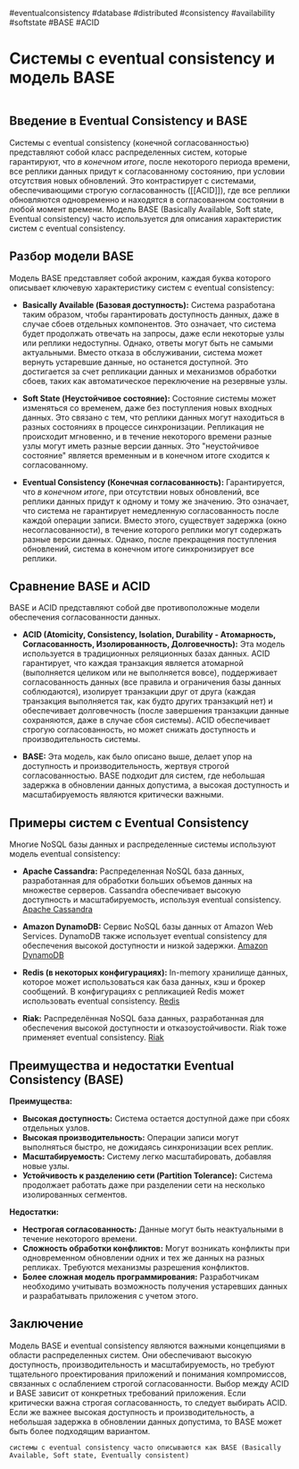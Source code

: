 #eventualconsistency #database #distributed #consistency #availability #softstate #BASE #ACID

# Системы с eventual consistency и модель BASE

```table-of-contents
```

## Введение в Eventual Consistency и BASE

Системы с eventual consistency (конечной согласованностью) представляют собой класс распределенных систем, которые гарантируют, что *в конечном итоге*, после некоторого периода времени, все реплики данных придут к согласованному состоянию, при условии отсутствия новых обновлений. Это контрастирует с системами, обеспечивающими строгую согласованность ([[ACID]]), где все реплики обновляются одновременно и находятся в согласованном состоянии в любой момент времени. Модель BASE (Basically Available, Soft state, Eventual consistency) часто используется для описания характеристик систем с eventual consistency.

## Разбор модели BASE

Модель BASE представляет собой акроним, каждая буква которого описывает ключевую характеристику систем с eventual consistency:

*   **Basically Available (Базовая доступность):** Система разработана таким образом, чтобы гарантировать доступность данных, даже в случае сбоев отдельных компонентов. Это означает, что система будет продолжать отвечать на запросы, даже если некоторые узлы или реплики недоступны. Однако, ответы могут быть не самыми актуальными. Вместо отказа в обслуживании, система может вернуть устаревшие данные, но останется доступной. Это достигается за счет репликации данных и механизмов обработки сбоев, таких как автоматическое переключение на резервные узлы.

*   **Soft State (Неустойчивое состояние):** Состояние системы может изменяться со временем, даже без поступления новых входных данных. Это связано с тем, что реплики данных могут находиться в разных состояниях в процессе синхронизации.  Репликация не происходит мгновенно, и в течение некоторого времени разные узлы могут иметь разные версии данных.  Это "неустойчивое состояние" является временным и в конечном итоге сходится к согласованному.

*   **Eventual Consistency (Конечная согласованность):** Гарантируется, что *в конечном итоге*, при отсутствии новых обновлений, все реплики данных придут к одному и тому же значению.  Это означает, что система не гарантирует немедленную согласованность после каждой операции записи. Вместо этого, существует задержка (окно несогласованности), в течение которого реплики могут содержать разные версии данных. Однако, после прекращения поступления обновлений, система в конечном итоге синхронизирует все реплики.

## Сравнение BASE и ACID

BASE и ACID представляют собой две противоположные модели обеспечения согласованности данных.

*   **ACID (Atomicity, Consistency, Isolation, Durability - Атомарность, Согласованность, Изолированность, Долговечность):**  Эта модель используется в традиционных реляционных базах данных. ACID гарантирует, что каждая транзакция является атомарной (выполняется целиком или не выполняется вовсе), поддерживает согласованность данных (все правила и ограничения базы данных соблюдаются), изолирует транзакции друг от друга (каждая транзакция выполняется так, как будто других транзакций нет) и обеспечивает долговечность (после завершения транзакции данные сохраняются, даже в случае сбоя системы). ACID обеспечивает строгую согласованность, но может снижать доступность и производительность системы.

*   **BASE:**  Эта модель, как было описано выше, делает упор на доступность и производительность, жертвуя строгой согласованностью.  BASE подходит для систем, где небольшая задержка в обновлении данных допустима, а высокая доступность и масштабируемость являются критически важными.

## Примеры систем с Eventual Consistency

Многие NoSQL базы данных и распределенные системы используют модель eventual consistency:

*   **Apache Cassandra:**  Распределенная NoSQL база данных, разработанная для обработки больших объемов данных на множестве серверов.  Cassandra обеспечивает высокую доступность и масштабируемость, используя eventual consistency.
    [Apache Cassandra](https://cassandra.apache.org/_/index.html)

*   **Amazon DynamoDB:**  Сервис NoSQL базы данных от Amazon Web Services. DynamoDB также использует eventual consistency для обеспечения высокой доступности и низкой задержки.
    [Amazon DynamoDB](https://aws.amazon.com/dynamodb/)

*   **Redis (в некоторых конфигурациях):**  In-memory хранилище данных, которое может использоваться как база данных, кэш и брокер сообщений.  В конфигурациях с репликацией Redis может использовать eventual consistency.
    [Redis](https://redis.io/)

* **Riak:** Распределённая NoSQL база данных, разработанная для обеспечения высокой доступности и отказоустойчивости. Riak тоже применяет eventual consistency.
    [Riak](https://riak.com/why-riak/)

## Преимущества и недостатки Eventual Consistency (BASE)

**Преимущества:**

*   **Высокая доступность:** Система остается доступной даже при сбоях отдельных узлов.
*   **Высокая производительность:** Операции записи могут выполняться быстро, не дожидаясь синхронизации всех реплик.
*   **Масштабируемость:** Систему легко масштабировать, добавляя новые узлы.
*   **Устойчивость к разделению сети (Partition Tolerance):** Система продолжает работать даже при разделении сети на несколько изолированных сегментов.

**Недостатки:**

*   **Нестрогая согласованность:**  Данные могут быть неактуальными в течение некоторого времени.
*   **Сложность обработки конфликтов:**  Могут возникать конфликты при одновременном обновлении одних и тех же данных на разных репликах. Требуются механизмы разрешения конфликтов.
*   **Более сложная модель программирования:** Разработчикам необходимо учитывать возможность получения устаревших данных и разрабатывать приложения с учетом этого.

## Заключение

Модель BASE и eventual consistency являются важными концепциями в области распределенных систем. Они обеспечивают высокую доступность, производительность и масштабируемость, но требуют тщательного проектирования приложений и понимания компромиссов, связанных с ослаблением строгой согласованности. Выбор между ACID и BASE зависит от конкретных требований приложения. Если критически важна строгая согласованность, то следует выбирать ACID. Если же важнее высокая доступность и производительность, а небольшая задержка в обновлении данных допустима, то BASE может быть более подходящим вариантом.

```old
системы с eventual consistency часто описываются как BASE (Basically Available, Soft state, Eventually consistent)
```
